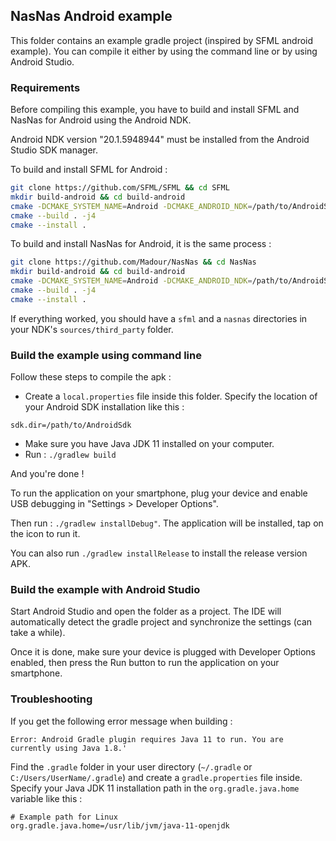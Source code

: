## NasNas Android example

This folder contains an example gradle project (inspired by SFML android example). 
You can compile it either by using the command line or by using Android Studio.

### Requirements

Before compiling this example, you have to build and install SFML and NasNas for Android using the Android NDK.

Android NDK version "20.1.5948944" must be installed from the Android Studio SDK manager.

To build and install SFML for Android : 

```bash
git clone https://github.com/SFML/SFML && cd SFML
mkdir build-android && cd build-android
cmake -DCMAKE_SYSTEM_NAME=Android -DCMAKE_ANDROID_NDK=/path/to/AndroidSDK/ndk/20.1.5948944 -DCMAKE_ANDROID_ARCH_ABI=armeabi-v7a -DCMAKE_ANDROID_STL_TYPE=c++_static -DCMAKE_BUILD_TYPE=Debug ..
cmake --build . -j4
cmake --install .
```

To build and install NasNas for Android, it is the same process :

```bash
git clone https://github.com/Madour/NasNas && cd NasNas
mkdir build-android && cd build-android
cmake -DCMAKE_SYSTEM_NAME=Android -DCMAKE_ANDROID_NDK=/path/to/AndroidSDK/ndk/20.1.5948944 -DCMAKE_ANDROID_ARCH_ABI=armeabi-v7a -DCMAKE_ANDROID_STL_TYPE=c++_static -DCMAKE_BUILD_TYPE=Debug ..
cmake --build . -j4
cmake --install .
```

If everything worked, you should have a `sfml` and a `nasnas` directories in your NDK's `sources/third_party` folder.

### Build the example using command line

Follow these steps to compile the apk :

- Create a `local.properties` file inside this folder. 
Specify the location of your Android SDK installation like this :
```
sdk.dir=/path/to/AndroidSdk 
```

- Make sure you have Java JDK 11 installed on your computer.
- Run : `./gradlew build`

And you're done !

To run the application on your smartphone, plug your device and enable USB debugging in "Settings > Developer Options".

Then run : `./gradlew installDebug"`. The application will be installed, tap on the icon to run it.

You can also run `./gradlew installRelease` to install the release version APK.

### Build the example with Android Studio

Start Android Studio and open the folder as a project. The IDE will automatically detect the gradle project
and synchronize the settings (can take a while).

Once it is done, make sure your device is plugged with Developer Options enabled, then press the Run button to run 
the application on your smartphone.

### Troubleshooting

If you get the following error message when building : 

```
Error: Android Gradle plugin requires Java 11 to run. You are currently using Java 1.8.'
```

Find the `.gradle` folder in your user directory (`~/.gradle` or `C:/Users/UserName/.gradle`) and create a
`gradle.properties` file inside. Specify your Java JDK 11 installation path in the `org.gradle.java.home` variable like this :

```
# Example path for Linux
org.gradle.java.home=/usr/lib/jvm/java-11-openjdk
```